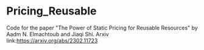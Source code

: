 # Pricing_Reusable
Code for the paper "The Power of Static Pricing for Reusable Resources" by Aadm N. Elmachtoub and Jiaqi Shi.  Arxiv link:https://arxiv.org/abs/2302.11723
